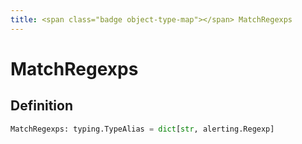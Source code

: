 ```yaml
---
title: <span class="badge object-type-map"></span> MatchRegexps
---
```

# <span class="badge object-type-map"></span> MatchRegexps

## Definition

```python
MatchRegexps: typing.TypeAlias = dict[str, alerting.Regexp]
```
